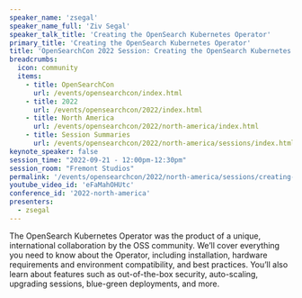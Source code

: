 ```yaml
---
speaker_name: 'zsegal'
speaker_name_full: 'Ziv Segal'
speaker_talk_title: 'Creating the OpenSearch Kubernetes Operator'
primary_title: 'Creating the OpenSearch Kubernetes Operator'
title: 'OpenSearchCon 2022 Session: Creating the OpenSearch Kubernetes Operator'
breadcrumbs:
  icon: community
  items:
    - title: OpenSearchCon
      url: /events/opensearchcon/index.html
    - title: 2022
      url: /events/opensearchcon/2022/index.html
    - title: North America
      url: /events/opensearchcon/2022/north-america/index.html
    - title: Session Summaries
      url: /events/opensearchcon/2022/north-america/sessions/index.html
keynote_speaker: false
session_time: "2022-09-21 - 12:00pm-12:30pm"
session_room: "Fremont Studios"
permalink: '/events/opensearchcon/2022/north-america/sessions/creating-the-opensearch-kubernetes-operator.html'
youtube_video_id: 'eFaMahOHUtc'
conference_id: '2022-north-america'
presenters:
  - zsegal
---
```

The OpenSearch Kubernetes Operator was the product of a unique, international collaboration by the OSS community. We’ll cover everything you need to know about the Operator, including installation, hardware requirements and environment compatibility, and best practices. You’ll also learn about features such as out-of-the-box security, auto-scaling, upgrading sessions, blue-green deployments, and more.

